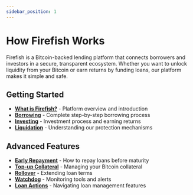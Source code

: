 ```yaml
---
sidebar_position: 1
---
```


# How Firefish Works

Firefish is a Bitcoin-backed lending platform that connects borrowers and investors in a secure, transparent ecosystem. Whether you want to unlock liquidity from your Bitcoin or earn returns by funding loans, our platform makes it simple and safe.

## Getting Started
- **[What is Firefish?](how-it-works/what-is-firefish)** - Platform overview and introduction
- **[Borrowing](how-it-works/how-to-borrow)** - Complete step-by-step borrowing process
- **[Investing](how-it-works/how-to-invest)** - Investment process and earning returns
- **[Liquidation](how-it-works/liquidations)** - Understanding our protection mechanisms

## Advanced Features
- **[Early Repayment](how-it-works/early-repayment)** - How to repay loans before maturity
- **[Top-up Collateral](how-it-works/top-up-collateral)** - Managing your Bitcoin collateral
- **[Rollover](how-it-works/loan-rollover)** - Extending loan terms
- **[Watchdog](how-it-works/watchdog-setup)** - Monitoring tools and alerts
- **[Loan Actions](how-it-works/loan-actions-menu)** - Navigating loan management features